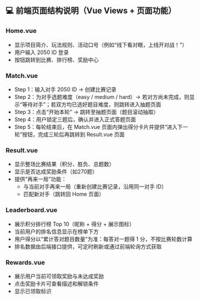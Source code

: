 

## 💻 前端页面结构说明（Vue Views + 页面功能）


### Home.vue

- 显示项目简介、玩法规则、活动口号（例如“线下看对眼，上线开对战！”）
- 用户输入 2050 ID 登录
- 按钮跳转到比赛、排行榜、奖励中心

### Match.vue

- Step 1：输入对手 2050 ID → 创建比赛记录
- Step 2：为对手选题难度（easy / medium / hard）→ 若对方尚未完成，则显示“等待对手”；若双方均已选好题目难度，则跳转进入抽题页面
- Step 3：点击“开始本轮” → 跳转至抽题页面（题目滚动抽取）
- Step 4：用户锁定三题后，确认并进入正式答题页面
- Step 5：每轮结束后，在 Match.vue 页面内弹出得分卡片并提供“进入下一轮”按钮，完成三轮后再跳转到 Result.vue 页面

### Result.vue

- 显示整场比赛结果（积分、胜负、总题数）
- 显示是否达成奖励条件（如270题）
- 提供“再来一局”功能：
    - 与当前对手再来一局（重新创建比赛记录，沿用同一对手 ID）
    - 匹配新对手（跳转回 Home 页面）

### Leaderboard.vue

- 展示积分排行榜 Top 10（昵称 + 得分 + 展示图标）
- 当前用户的排名信息显示在榜单下方
- 用户得分以“累计答对题目数量”为准：每答对一题得 1 分，不按比赛轮数计算
- 排名数据由后端接口提供，可定时刷新或通过前端轮询方式获取



### Rewards.vue

- 展示用户当前可领取奖励与未达成奖励
- 点击奖励卡片可查看描述和解锁条件
- 显示已领取标识
